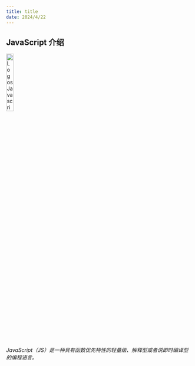 ```yaml
---
title: title
date: 2024/4/22
---
```


## JavaScript 介绍

<img src="https://cdn.jsdelivr.net/gh/llds66/imageBed/githubImage/20240524/LogosJavascript.png" alt="LogosJavascript" style="margin:auto;width:20%" />

*JavaScript（JS）是一种具有函数优先特性的轻量级、解释型或者说即时编译型的编程语言。*
